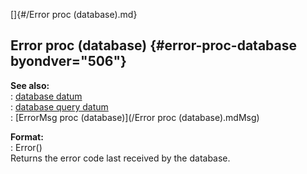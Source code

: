 []{#/Error proc (database).md}    
## Error proc (database) {#error-proc-database byondver="506"}    
**See also:**    
:   [database datum](/database)    
:   [database query datum](/database/query)    
:   [ErrorMsg proc (database)](/Error proc (database).mdMsg)    
<!-- -->    
**Format:**    
:   Error()    
Returns the error code last received by the database.  